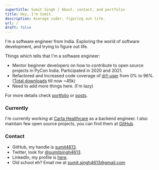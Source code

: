```yaml
---
supertitle: Sumit Singh | About, contact, and portfolio
title: Hey, I'm Sumit.
description: Average coder, figuring out life.
url: /
draft: false
---
```


I'm a software engineer from India.
Exploring the world of software development, and trying to figure out life.

Things which tells that I'm a software engineer:

- Mentor beginner developers on how to contribute to open source projects in PyCon India. Participated in 2020 and 2021.
- Refactored and Increased code coverage of [drf-user](https://github.com/101loop/drf-user) from 0% to
  96%. ([Total downloads](https://pepy.tech/project/drf-user) till now ~45k)
- Need to add more things here. (I'm lazy)

For more details check [portfolio](/portfolio/) or [posts](/posts/).

### Currently

I'm currently working at [Carta Healthcare](https://www.carta.healthcare/) as a backend engineer.
I also maintain few open source projects, you can find them at [GitHub](https://github.com/101Loop).

### Contact

- GitHub, my handle is [sumit4613](https://github.com/sumit4613).
- Twitter, look for [@sumitsingh4613](https://twitter.com/sumitsingh4613).
- LinkedIn, my profile is [here](https://www.linkedin.com/in/sumit4613/).
- Old school eh? Email me at [sumit.singh4613@gmail.com](mailto:sumit.singh4613@gmail.com)
